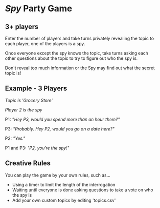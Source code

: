 # *Spy* Party Game
## 3+ players

Enter the number of players and take turns privately revealing the topic to each player, one of the players is a spy.

Once everyone except the spy knows the topic, take turns asking each other questions about the topic to try to figure out who the spy is.

Don't reveal too much information or the Spy may find out what the secret topic is!

## Example - 3 Players

*Topic is 'Grocery Store'*

*Player 2 is the spy*

P1: *"Hey P3, would you spend more than an hour there?"*

P3: *"Probably. Hey P2, would you go on a date here?"*

P2: *"Yes."*

P1 and P3: *"P2, you're the spy!"*

## Creative Rules
You can play the game by your own rules, such as...
- Using a timer to limit the length of the interrogation
- Waiting until everyone is done asking questions to take a vote on who the spy is
- Add your own custom topics by editing 'topics.csv'
